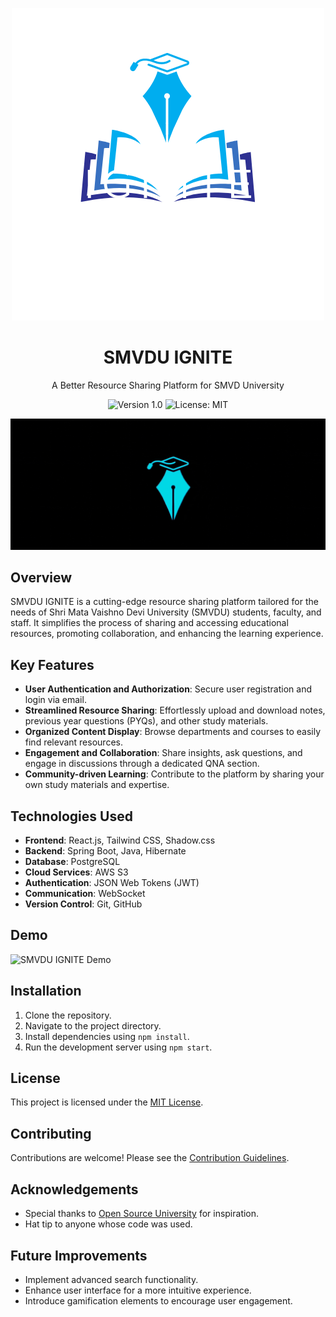 <!-- SMVDU IGNITE Logo -->
<p align="center">
  <img src="./github-assets/ignite.png" alt="SMVDU IGNITE Logo" width="500">
</p>

<!-- Project Title -->
<h1 align="center">SMVDU IGNITE</h1>

<!-- Project Description -->
<p align="center">A Better Resource Sharing Platform for SMVD University</p>

<!-- Badges -->
<p align="center">
  <img src="https://img.shields.io/badge/version-v1.0-blue.svg" alt="Version 1.0">
  <img src="https://img.shields.io/badge/license-MIT-green" alt="License: MIT">
</p>

<!-- GIF of Brand -->
<p align="center">
  <img src="github-assets/logo-gif.gif" alt="SMVDU IGNITE Brand GIF">
</p>

<!-- Project Overview -->
## Overview
SMVDU IGNITE is a cutting-edge resource sharing platform tailored for the needs of Shri Mata Vaishno Devi University (SMVDU) students, faculty, and staff. It simplifies the process of sharing and accessing educational resources, promoting collaboration, and enhancing the learning experience.

## Key Features
- **User Authentication and Authorization**: Secure user registration and login via email.
- **Streamlined Resource Sharing**: Effortlessly upload and download notes, previous year questions (PYQs), and other study materials.
- **Organized Content Display**: Browse departments and courses to easily find relevant resources.
- **Engagement and Collaboration**: Share insights, ask questions, and engage in discussions through a dedicated QNA section.
- **Community-driven Learning**: Contribute to the platform by sharing your own study materials and expertise.

## Technologies Used
- **Frontend**: React.js, Tailwind CSS, Shadow.css
- **Backend**: Spring Boot, Java, Hibernate
- **Database**: PostgreSQL
- **Cloud Services**: AWS S3
- **Authentication**: JSON Web Tokens (JWT)
- **Communication**: WebSocket
- **Version Control**: Git, GitHub

<!-- Demo -->
## Demo
![SMVDU IGNITE Demo](https://your-demo-gif-url.com)

<!-- Installation -->
## Installation
1. Clone the repository.
2. Navigate to the project directory.
3. Install dependencies using `npm install`.
4. Run the development server using `npm start`.

<!-- License -->
## License
This project is licensed under the [MIT License](https://opensource.org/licenses/MIT).

<!-- Contributing -->
## Contributing
Contributions are welcome! Please see the [Contribution Guidelines](CONTRIBUTING.md).

<!-- Acknowledgements -->
## Acknowledgements
- Special thanks to [Open Source University](https://opensourceuniversity.org/) for inspiration.
- Hat tip to anyone whose code was used.

<!-- Improvements -->
## Future Improvements
- Implement advanced search functionality.
- Enhance user interface for a more intuitive experience.
- Introduce gamification elements to encourage user engagement.
